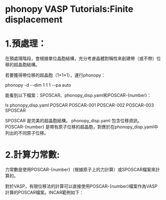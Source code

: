 # phonopy VASP Tutorials:Finite displacement  

# 1.預處理：

在預處理階段，會根據單位晶胞結構，充分考慮晶體對稱性來創建帶（或不帶）位移的超晶胞結構。

若要獲得帶位移的超晶胞（1×1×1），運行phonopy：

phonopy -d --dim 1 1 1 --pa auto

能看到以下檔案：SPOSCAR、phonopy_disp.yaml和POSCAR-{number}：

ls
phonopy_disp.yaml  POSCAR  POSCAR-001  POSCAR-002  POSCAR-003  SPOSCAR

SPOSCAR 是完美的超晶胞結構。
phonopy_disp.yaml 包含位移資訊。
POSCAR-{number} 是帶有原子位移的超晶胞，對應於在phonopy_disp.yaml中列出的不同原子位移。

# 2.計算力常數:

力常數是使用POSCAR-{number}（根據原子上的力計算）或SPOSCAR檔案來計算的。

對於VASP，有限位移法的計算可以直接使用POSCAR-{number}檔案作為VASP計算的POSCAR檔案。INCAR範例如下：
